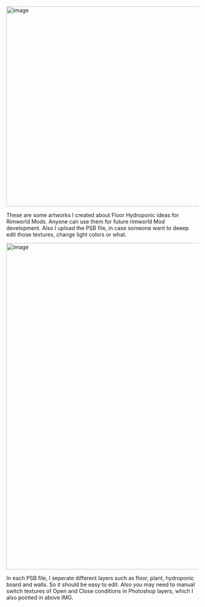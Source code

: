<img width="664" height="525" alt="image" src="https://github.com/user-attachments/assets/06ed31c3-e762-4be0-8f89-ded061bd285a" />

These are some artworks I created about Floor Hydroponic ideas for Rimworld Mods. Anyone can use them for future rimworld Mod development.
Also I upload the PSB file, in case someone want to deeep edit those textures, change light colors or what.

<img width="1275" height="856" alt="image" src="https://github.com/user-attachments/assets/f2ad0757-db2c-4da1-96d8-b0751f459e03" />

In each PSB file, I seperate different layers such as floor, plant, hydroponic board and walls. So it should be easy to edit.
Also you may need to manual switch textures of Open and Close conditions in Photoshop layers, which I also pointed in above IMG.
